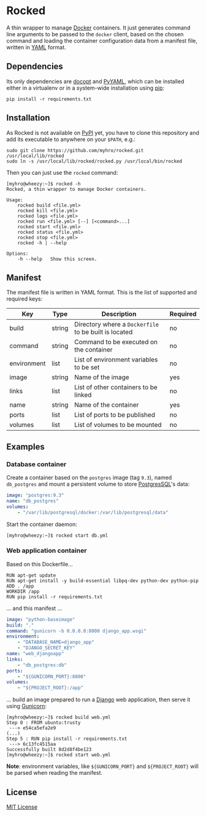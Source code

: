 Rocked
======

A thin wrapper to manage [Docker][docker] containers. It just generates command line arguments to be passed to the `docker` client, based on the chosen command and loading the container configuration data from a manifest file, written in [YAML][yaml] format.

## Dependencies

Its only dependencies are [docopt][docopt] and [PyYAML][pyyaml], which can be installed either in a virtualenv or in a system-wide installation using [pip][pip]:

`pip install -r requirements.txt`

## Installation

As Rocked is not available on [PyPI][pypi] yet, you have to clone this repository and add its executable to anywhere on your `$PATH`, e.g.:

    sudo git clone https://github.com/myhro/rocked.git /usr/local/lib/rocked
    sudo ln -s /usr/local/lib/rocked/rocked.py /usr/local/bin/rocked

Then you can just use the `rocked` command:

    [myhro@wheezy:~]$ rocked -h
    Rocked, a thin wrapper to manage Docker containers.

    Usage:
        rocked build <file.yml>
        rocked kill <file.yml>
        rocked logs <file.yml>
        rocked run <file.yml> [--] [<command>...]
        rocked start <file.yml>
        rocked status <file.yml>
        rocked stop <file.yml>
        rocked -h | --help

    Options:
        -h --help   Show this screen.

## Manifest

The manifest file is written in YAML format. This is the list of supported and required keys:

| Key         | Type   | Description                                           | Required |
| ----------- | ------ | ----------------------------------------------------- | -------- |
| build       | string | Directory where a `Dockerfile` to be built is located | no       |
| command     | string | Command to be executed on the container               | no       |
| environment | list   | List of environment variables to be set               | no       |
| image       | string | Name of the image                                     | yes      |
| links       | list   | List of other containers to be linked                 | no       |
| name        | string | Name of the container                                 | yes      |
| ports       | list   | List of ports to be published                         | no       |
| volumes     | list   | List of volumes to be mounted                         | no       |

## Examples

### Database container

Create a container based on the `postgres` image (tag `9.3`), named `db_postgres` and mount a persistent volume to store [PostgresSQL][postgresql]'s data:

```yaml
image: "postgres:9.3"
name: "db_postgres"
volumes:
    - "/var/lib/postgresql/docker:/var/lib/postgresql/data"
```

Start the container daemon:

    [myhro@wheezy:~]$ rocked start db.yml

### Web application container

Based on this Dockerfile...

```
RUN apt-get update
RUN apt-get install -y build-essential libpq-dev python-dev python-pip
ADD . /app
WORKDIR /app
RUN pip install -r requirements.txt
```

... and this manifest ...

```yaml
image: "python-baseimage"
build: "."
command: "gunicorn -b 0.0.0.0:8000 django_app.wsgi"
environment:
    - "DATABASE_NAME=django_app"
    - "DJANGO_SECRET_KEY"
name: "web_djangoapp"
links:
    - "db_postgres:db"
ports:
    - "${GUNICORN_PORT}:8000"
volumes:
    - "${PROJECT_ROOT}:/app"
```

... build an image prepared to run a [Django][django] web application, then serve it using [Gunicorn][gunicorn]:

    [myhro@wheezy:~]$ rocked build web.yml
    Step 0 : FROM ubuntu:trusty
     ---> e54ca5efa2e9
    (...)
    Step 5 : RUN pip install -r requirements.txt
     ---> 6c13fc4515aa
    Successfully built 8d2d8f4be123
    [myhro@wheezy:~]$ rocked start web.yml

**Note**: environment variables, like `${GUNICORN_PORT}` and `${PROJECT_ROOT}` will be parsed when reading the manifest.

## License

[MIT License][license]


[django]: https://www.djangoproject.com/
[docker]: http://www.docker.com/
[docopt]: https://pypi.python.org/pypi/docopt
[gunicorn]: http://gunicorn.org/
[license]: https://github.com/myhro/rocked/blob/master/LICENSE
[pip]: http://pip.readthedocs.org/en/latest/
[postgresql]: http://www.postgresql.org/
[pypi]: https://pypi.python.org/
[pyyaml]: https://pypi.python.org/pypi/PyYAML
[yaml]: https://en.wikipedia.org/wiki/YAML
